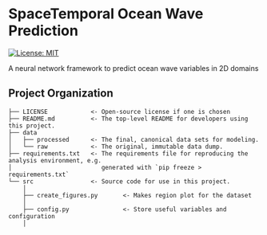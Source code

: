 # SpaceTemporal Ocean Wave Prediction

[![License: MIT](https://img.shields.io/badge/License-MIT-yellow.svg)](https://opensource.org/licenses/MIT)

A neural network framework to predict ocean wave variables in 2D domains

## Project Organization

```
├── LICENSE            <- Open-source license if one is chosen
├── README.md          <- The top-level README for developers using this project.
├── data
│   ├── processed      <- The final, canonical data sets for modeling.
│   └── raw            <- The original, immutable data dump.
├── requirements.txt   <- The requirements file for reproducing the analysis environment, e.g.
│                         generated with `pip freeze > requirements.txt`
└── src                <- Source code for use in this project.
    │
    ├── create_figures.py       <- Makes region plot for the dataset
    │
    ├── config.py               <- Store useful variables and configuration
    │

